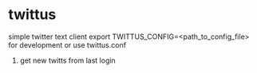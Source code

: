 # twittus
simple twitter text client
export TWITTUS_CONFIG=<path_to_config_file>  for development
or use twittus.conf

1. get new twitts from last login
